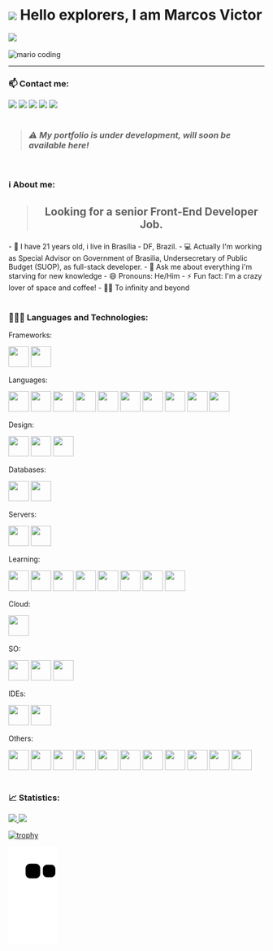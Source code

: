 <h1><small><img src="https://raw.githubusercontent.com/kaueMarques/kaueMarques/master/hi.gif" width="5px"></small> Hello explorers, I am Marcos Victor</h1>

![](https://komarev.com/ghpvc/?username=marcovicar)

<div>
  <img
    src="https://i.imgur.com/1ZvVkDc.gif" 
    alt="mario coding"
    />
</div>

---
<div>
    <h3>📫 Contact me:</h3>
	    <a href="https://instagram.com/marcovicar" target="_blank"><img src="https://img.shields.io/badge/-Instagram-%23E4405F?style=for-the-badge&logo=instagram&logoColor=white" target="_blank"></a>
	    <a href="https://www.twitch.tv/marcovicar" target="_blank"><img src="https://img.shields.io/badge/Twitch-9146FF?style=for-the-badge&logo=twitch&logoColor=white" target="_blank"></a>
	    <a href = "mailto:marcosvictormbi85@gmail.com"><img src="https://img.shields.io/badge/Gmail-D14836?style=for-the-badge&logo=gmail&logoColor=white" target="_blank"></a>
	    <a href="https://www.linkedin.com/in/marcos-victor-ara%C3%BAjo-ramos-79ba49182/" target="_blank"><img src="https://img.shields.io/badge/-LinkedIn-%230077B5?style=for-the-badge&logo=linkedin&logoColor=white" target="_blank"></a>
	    <a href="https://api.whatsapp.com/send?phone=5561999284206" target="_blank"><img src="https://img.shields.io/badge/-WhatsApp-008000?style=for-the-badge&logo=whatsapp&logoColor=white" target="_blank"></a>
</div>

</br>
<blockquote><h3><i>⚠️ My portfolio is under development, will soon be available here!</i></h3></blockquote>

</br>
<h3>ℹ️ About me:</h3>

<div>
    <h2 align="center"><blockquote>Looking for a senior Front-End Developer Job.</blockquote></h2>
-  👤 I have 21 years old, i live in Brasília - DF, Brazil.
- 💻 Actually I'm working as Special Advisor on Government of Brasilia, Undersecretary of Public Budget (SUOP), as full-stack developer.
- 💬 Ask me about everything i'm starving for new knowledge
- 😄 Pronouns: He/Him
- ⚡ Fun fact: I'm a crazy lover of space and coffee!
- 🚀✨ To infinity and beyond
</div>

</br>
  
<h3>👨🏽‍💻 Languages and Technologies:</h3>
<div>
   <p>Frameworks:</p>
   <img src="https://cdn.jsdelivr.net/gh/devicons/devicon/icons/bootstrap/bootstrap-original.svg" width="40" height="40"/>
   <img src="https://cdn.jsdelivr.net/gh/devicons/devicon/icons/laravel/laravel-plain-wordmark.svg" width="40" height="40"/>
	
   <p>Languages:</p>
   	<img src="https://cdn.jsdelivr.net/gh/devicons/devicon/icons/c/c-original.svg" width="40" height="40"/>
   	<img src="https://cdn.jsdelivr.net/gh/devicons/devicon/icons/cplusplus/cplusplus-original.svg" width="40" height="40"/>
   	<img src="https://cdn.jsdelivr.net/gh/devicons/devicon/icons/csharp/csharp-original.svg" width="40" height="40"/>
   	<img src="https://cdn.jsdelivr.net/gh/devicons/devicon/icons/css3/css3-original.svg" width="40" height="40"/>
        <img src="https://cdn.jsdelivr.net/gh/devicons/devicon/icons/dot-net/dot-net-original-wordmark.svg" width="40" height="40"/>
        <img src="https://cdn.jsdelivr.net/gh/devicons/devicon/icons/html5/html5-original.svg" width="40" height="40"/>
        <img src="https://cdn.jsdelivr.net/gh/devicons/devicon/icons/java/java-original.svg" width="40" height="40"/>
	<img src="https://cdn.jsdelivr.net/gh/devicons/devicon/icons/javascript/javascript-original.svg" width="40" height="40"/>
        <img src="https://cdn.jsdelivr.net/gh/devicons/devicon/icons/jquery/jquery-plain-wordmark.svg" width="40" height="40"/>
	<img src="https://cdn.jsdelivr.net/gh/devicons/devicon/icons/php/php-original.svg" width="40" height="40"/>
          

   <p>Design:</p>
   	<img src="https://cdn.jsdelivr.net/gh/devicons/devicon/icons/canva/canva-original.svg" width="40" height="40"/>
        <img src="https://cdn.jsdelivr.net/gh/devicons/devicon/icons/figma/figma-original.svg" width="40" height="40"/>
	<img src="https://cdn.jsdelivr.net/gh/devicons/devicon/icons/photoshop/photoshop-plain.svg" width="40" height="40"/>
   
   <p>Databases:</p>
	<img src="https://cdn.jsdelivr.net/gh/devicons/devicon/icons/mysql/mysql-original-wordmark.svg" width="40" height="40"/>
	<img src="https://cdn.jsdelivr.net/gh/devicons/devicon/icons/sqlite/sqlite-original-wordmark.svg" width="40" height="40" />
	
   <p>Servers:</p>
   	<img src="https://cdn.jsdelivr.net/gh/devicons/devicon/icons/apache/apache-original-wordmark.svg" width="40" height="40"/>
	<img src="https://cdn.jsdelivr.net/gh/devicons/devicon/icons/oracle/oracle-original.svg" width="40" height="40"/>
	
   <p>Learning:</p>
   	<img src="https://cdn.jsdelivr.net/gh/devicons/devicon/icons/angularjs/angularjs-original.svg" width="40" height="40"/>
	<img src="https://cdn.jsdelivr.net/gh/devicons/devicon/icons/nodejs/nodejs-original-wordmark.svg" width="40" height="40"/>
	<img src="https://cdn.jsdelivr.net/gh/devicons/devicon/icons/python/python-original-wordmark.svg" width="40" height="40"/>
	<img src="https://cdn.jsdelivr.net/gh/devicons/devicon/icons/react/react-original-wordmark.svg" width="40" height="40"/>
	<img src="https://cdn.jsdelivr.net/gh/devicons/devicon/icons/sass/sass-original.svg" width="40" height="40"/>
	<img src="https://cdn.jsdelivr.net/gh/devicons/devicon/icons/typescript/typescript-original.svg" width="40" height="40"/>
	<img src="https://cdn.jsdelivr.net/gh/devicons/devicon/icons/unrealengine/unrealengine-original-wordmark.svg" width="40" height="40"/>
	<img src="https://cdn.jsdelivr.net/gh/devicons/devicon/icons/vuejs/vuejs-original-wordmark.svg" width="40" height="40"/>
	
   <p>Cloud:</p>
    	<img src="https://cdn.jsdelivr.net/gh/devicons/devicon/icons/heroku/heroku-original.svg" width="40" height="40"/>
	
   <p>SO:</p>
       	<img src="https://cdn.jsdelivr.net/gh/devicons/devicon/icons/linux/linux-original.svg" width="40" height="40"/>
	<img src="https://cdn.jsdelivr.net/gh/devicons/devicon/icons/ubuntu/ubuntu-plain-wordmark.svg" width="40" height="40"/>
	<img src="https://cdn.jsdelivr.net/gh/devicons/devicon/icons/windows8/windows8-original.svg" width="40" height="40"/>
	
   <p>IDEs:</p>
	<img src="https://cdn.jsdelivr.net/gh/devicons/devicon/icons/visualstudio/visualstudio-plain.svg" width="40" height="40"/>
	<img src="https://cdn.jsdelivr.net/gh/devicons/devicon/icons/vscode/vscode-original.svg" width="40" height="40"/>
	
   <p>Others:</p>
    	<img src="https://cdn.jsdelivr.net/gh/devicons/devicon/icons/composer/composer-original.svg" width="40" height="40"/>
    	<img src="https://cdn.jsdelivr.net/gh/devicons/devicon/icons/devicon/devicon-original.svg" width="40" height="40"/>
        <img src="https://cdn.jsdelivr.net/gh/devicons/devicon/icons/git/git-original.svg" width="40" height="40"/>
	<img src="https://cdn.jsdelivr.net/gh/devicons/devicon/icons/github/github-original.svg" width="40" height="40"/>
        <img src="https://cdn.jsdelivr.net/gh/devicons/devicon/icons/gitlab/gitlab-original.svg" width="40" height="40"/>
	<img src="https://cdn.jsdelivr.net/gh/devicons/devicon/icons/npm/npm-original-wordmark.svg" width="40" height="40"/>
	<img src="https://cdn.jsdelivr.net/gh/devicons/devicon/icons/nuget/nuget-original-wordmark.svg" width="40" height="40"/>
	<img src="https://cdn.jsdelivr.net/gh/devicons/devicon/icons/putty/putty-original.svg" width="40" height="40"/>
	<img src="https://cdn.jsdelivr.net/gh/devicons/devicon/icons/slack/slack-original-wordmark.svg" width="40" height="40"/>
	<img src="https://cdn.jsdelivr.net/gh/devicons/devicon/icons/trello/trello-plain-wordmark.svg" width="40" height="40"/>
	<img src="https://cdn.jsdelivr.net/gh/devicons/devicon/icons/wordpress/wordpress-original.svg" width="40" height="40"/>
          
</div>

</br>
<h3>📈 Statistics:</h3>
<div>
 <a href="https://github.com/marcovicar">
 <img height="180em" src="https://github-readme-stats.vercel.app/api/top-langs/?username=marcovicar&layout=compact&langs_count=7&theme=dracula"/>
 <img height="180em" src="https://github-readme-stats.vercel.app/api?username=marcovicar&show_icons=true&theme=dracula&include_all_commits=true&count_private=true"/>
</div>

[![trophy](https://github-profile-trophy.vercel.app/?username=marcovicar&theme=onedark)](https://github.com/ryo-ma/github-profile-trophy)	
	
![Snake animation](https://github.com/marcovicar/marcovicar/blob/output/github-contribution-grid-snake.svg)
